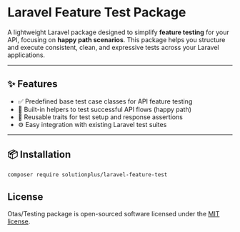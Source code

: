 # Laravel Feature Test Package

A lightweight Laravel package designed to simplify **feature testing** for your API, focusing on **happy path scenarios**. This package helps you structure and execute consistent, clean, and expressive tests across your Laravel applications.

---

## ✨ Features

- ✅ Predefined base test case classes for API feature testing
- 🧪 Built-in helpers to test successful API flows (happy path)
- 🔄 Reusable traits for test setup and response assertions
- ⚙️ Easy integration with existing Laravel test suites

---

## 📦 Installation

```bash
composer require solutionplus/laravel-feature-test
```

## License

Otas/Testing package is open-sourced software licensed under the [MIT license](https://opensource.org/licenses/MIT).
